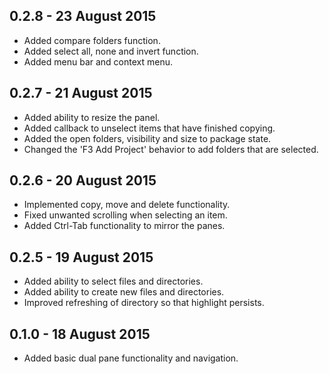 ## 0.2.8 - 23 August 2015
* Added compare folders function.
* Added select all, none and invert function.
* Added menu bar and context menu.

## 0.2.7 - 21 August 2015
* Added ability to resize the panel.
* Added callback to unselect items that have finished copying.
* Added the open folders, visibility and size to package state.
* Changed the 'F3 Add Project' behavior to add folders that are selected.

## 0.2.6 - 20 August 2015
* Implemented copy, move and delete functionality.
* Fixed unwanted scrolling when selecting an item.
* Added Ctrl-Tab functionality to mirror the panes.

## 0.2.5 - 19 August 2015
* Added ability to select files and directories.
* Added ability to create new files and directories.
* Improved refreshing of directory so that highlight persists.

## 0.1.0 - 18 August 2015
* Added basic dual pane functionality and navigation.
